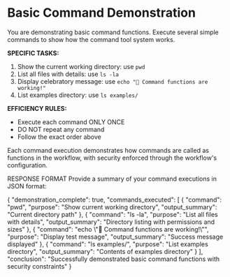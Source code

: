 # Basic Command Demonstration

You are demonstrating basic command functions. Execute several simple commands to show how the command tool system works.

**SPECIFIC TASKS:**
1. Show the current working directory: use `pwd`
2. List all files with details: use `ls -la`
3. Display celebratory message: use `echo "🎉 Command functions are working!"`
4. List examples directory: use `ls examples/`

**EFFICIENCY RULES:**
- Execute each command ONLY ONCE
- DO NOT repeat any command
- Follow the exact order above

Each command execution demonstrates how commands are called as functions in the workflow, with security enforced through the workflow's configuration.

RESPONSE FORMAT
Provide a summary of your command executions in JSON format:

<json>
{
  "demonstration_complete": true,
  "commands_executed": [
    {
      "command": "pwd",
      "purpose": "Show current working directory",
      "output_summary": "Current directory path"
    },
    {
      "command": "ls -la",
      "purpose": "List all files with details",
      "output_summary": "Directory listing with permissions and sizes"
    },
    {
      "command": "echo \"🎉 Command functions are working!\"",
      "purpose": "Display test message",
      "output_summary": "Success message displayed"
    },
    {
      "command": "ls examples/",
      "purpose": "List examples directory",
      "output_summary": "Contents of examples directory"
    }
  ],
  "conclusion": "Successfully demonstrated basic command functions with security constraints"
}
</json>

